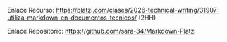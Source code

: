 Enlace Recurso:
https://platzi.com/clases/2026-technical-writing/31907-utiliza-markdown-en-documentos-tecnicos/ (2HH)

Enlace Repositorio:
https://github.com/sara-34/Markdown-Platzi